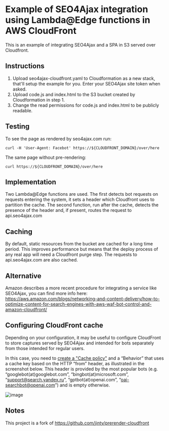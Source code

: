 Example of SEO4Ajax integration using Lambda@Edge functions in AWS CloudFront
==

This is an example of integrating SEO4Ajax and a SPA in S3 served
over Cloudfront.

Instructions
--

1. Upload seo4ajax-cloudfront.yaml to Cloudformation as a new stack,
   that'll setup the example for you. Enter your SEO4Ajax site token
   when asked.
2. Upload code.js and index.html to the S3 bucket created by
   Cloudformation in step 1.
3. Change the read permissions for code.js and index.html to be publicly
   readable.

Testing
--

To see the page as rendered by seo4ajax.com run:

    curl -H 'User-Agent: Facebot' https://${CLOUDFRONT_DOMAIN}/over/here

The same page without pre-rendering:

    curl https://${CLOUDFRONT_DOMAIN}/over/here

Implementation
--

Two Lambda@Edge functions are used. The first detects bot requests on
requests entering the system, it sets a header which Cloudfront uses to
partition the cache. The second function, run after the cache, detects
the presence of the header and, if present, routes the request to
api.seo4ajax.com

Caching
--

By default, static resources from the bucket are cached for a long time
period. This improves performance but means that the deploy process of
any real app will need a Cloudfront purge step. The requests to 
api.seo4ajax.com are also cached.


Alternative
--

Amazon describes a more recent procedure for integrating a service like 
SEO4Ajax, you can find more info here: 
https://aws.amazon.com/blogs/networking-and-content-delivery/how-to-optimize-content-for-search-engines-with-aws-waf-bot-control-and-amazon-cloudfront/

Configuring CloudFront cache
--
Depending on your configuration, it may be useful to configure CloudFront 
to store captures served by SEO4Ajax and intended for bots separately 
from those intended for regular users.

In this case, you need to [create a "Cache policy"](https://docs.aws.amazon.com/AmazonCloudFront/latest/DeveloperGuide/cache-key-create-cache-policy.html) 
and a “Behavior” that uses a cache key based on the HTTP “from” header,
as illustrated in the screenshot below. This header is provided by the 
most popular bots (e.g. “googlebot(at)googlebot.com”,
“bingbot(at)microsoft.com”, “support@search.yandex.ru”, 
“gptbot(at)openai.com”, “oai-searchbot@openai.com”) and is empty
otherwise.

![image](https://github.com/user-attachments/assets/0ad5fc1f-9cca-4309-9c68-eb37f67e30d3)


Notes
--
This project is a fork of https://github.com/jinty/prerender-cloudfront
